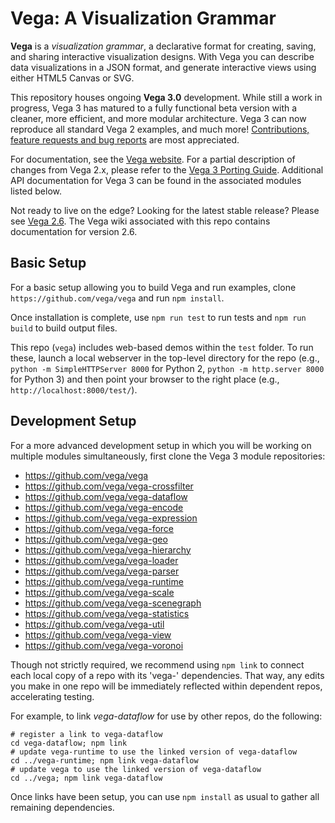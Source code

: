# Vega: A Visualization Grammar

**Vega** is a *visualization grammar*, a declarative format for creating,
saving, and sharing interactive visualization designs.
With Vega you can describe data visualizations in a JSON format,
and generate interactive views using either HTML5 Canvas or SVG.

This repository houses ongoing **Vega 3.0** development. While still a work
in progress, Vega 3 has matured to a fully functional beta version with a
cleaner, more efficient, and more modular architecture. Vega 3 can now
reproduce all standard Vega 2 examples, and much more! [Contributions, feature
requests and bug reports](https://github.com/vega/vega/issues) are
most appreciated.

For documentation, see the [Vega website](https://vega.github.io/vega).
For a partial description of changes from Vega 2.x, please refer to the
[Vega 3 Porting Guide](https://vega.github.io/vega/docs/porting-guide/).
Additional API documentation for Vega 3 can be found in the associated
modules listed below.

Not ready to live on the edge? Looking for the latest stable release? Please
see [Vega 2.6](https://github.com/vega/vega/tree/v2.x). The Vega wiki
associated with this repo contains documentation for version 2.6.

## Basic Setup

For a basic setup allowing you to build Vega and run examples,
clone `https://github.com/vega/vega` and run `npm install`.

Once installation is complete, use `npm run test` to run tests and
`npm run build` to build output files.

This repo (`vega`) includes web-based demos within the `test` folder. To run
these, launch a local webserver in the top-level directory for the repo
(e.g., `python -m SimpleHTTPServer 8000` for Python 2,
`python -m http.server 8000` for Python 3) and then point your browser to
the right place (e.g., `http://localhost:8000/test/`).

## Development Setup

For a more advanced development setup in which you will be working on multiple
modules simultaneously, first clone the Vega 3 module repositories:

* https://github.com/vega/vega
* https://github.com/vega/vega-crossfilter
* https://github.com/vega/vega-dataflow
* https://github.com/vega/vega-encode
* https://github.com/vega/vega-expression
* https://github.com/vega/vega-force
* https://github.com/vega/vega-geo
* https://github.com/vega/vega-hierarchy
* https://github.com/vega/vega-loader
* https://github.com/vega/vega-parser
* https://github.com/vega/vega-runtime
* https://github.com/vega/vega-scale
* https://github.com/vega/vega-scenegraph
* https://github.com/vega/vega-statistics
* https://github.com/vega/vega-util
* https://github.com/vega/vega-view
* https://github.com/vega/vega-voronoi

Though not strictly required, we recommend using `npm link` to connect each
local copy of a repo with its 'vega-' dependencies. That way, any edits you
make in one repo will be immediately reflected within dependent repos,
accelerating testing.

For example, to link _vega-dataflow_ for use by other repos, do the following:
```
# register a link to vega-dataflow
cd vega-dataflow; npm link
# update vega-runtime to use the linked version of vega-dataflow
cd ../vega-runtime; npm link vega-dataflow
# update vega to use the linked version of vega-dataflow
cd ../vega; npm link vega-dataflow
```

Once links have been setup, you can use `npm install` as usual to gather all
remaining dependencies.
